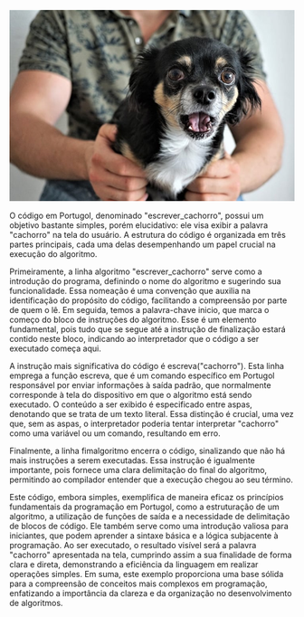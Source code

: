 ![Carocho](caho.jpg)

O código em Portugol, denominado "escrever_cachorro", possui um objetivo bastante simples, porém elucidativo: ele visa exibir a palavra "cachorro" na tela do usuário. A estrutura do código é organizada em três partes principais, cada uma delas desempenhando um papel crucial na execução do algoritmo.

Primeiramente, a linha algoritmo "escrever_cachorro" serve como a introdução do programa, definindo o nome do algoritmo e sugerindo sua funcionalidade. Essa nomeação é uma convenção que auxilia na identificação do propósito do código, facilitando a compreensão por parte de quem o lê. Em seguida, temos a palavra-chave inicio, que marca o começo do bloco de instruções do algoritmo. Esse é um elemento fundamental, pois tudo que se segue até a instrução de finalização estará contido neste bloco, indicando ao interpretador que o código a ser executado começa aqui.

A instrução mais significativa do código é escreva("cachorro"). Esta linha emprega a função escreva, que é um comando específico em Portugol responsável por enviar informações à saída padrão, que normalmente corresponde à tela do dispositivo em que o algoritmo está sendo executado. O conteúdo a ser exibido é especificado entre aspas, denotando que se trata de um texto literal. Essa distinção é crucial, uma vez que, sem as aspas, o interpretador poderia tentar interpretar "cachorro" como uma variável ou um comando, resultando em erro.

Finalmente, a linha fimalgoritmo encerra o código, sinalizando que não há mais instruções a serem executadas. Essa instrução é igualmente importante, pois fornece uma clara delimitação do final do algoritmo, permitindo ao compilador entender que a execução chegou ao seu término.

Este código, embora simples, exemplifica de maneira eficaz os princípios fundamentais da programação em Portugol, como a estruturação de um algoritmo, a utilização de funções de saída e a necessidade de delimitação de blocos de código. Ele também serve como uma introdução valiosa para iniciantes, que podem aprender a sintaxe básica e a lógica subjacente à programação. Ao ser executado, o resultado visível será a palavra "cachorro" apresentada na tela, cumprindo assim a sua finalidade de forma clara e direta, demonstrando a eficiência da linguagem em realizar operações simples. Em suma, este exemplo proporciona uma base sólida para a compreensão de conceitos mais complexos em programação, enfatizando a importância da clareza e da organização no desenvolvimento de algoritmos.